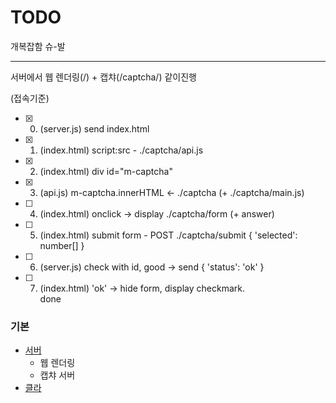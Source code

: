 # TODO

개복잡함 슈-발

---

서버에서 웹 렌더링(/) + 캡챠(/captcha/) 같이진행


(접속기준)   
 - [X] 0. (server.js)  send index.html
 - [X] 1. (index.html) script:src - ./captcha/api.js
 - [X] 2. (index.html) div id="m-captcha"
 - [X] 3. (api.js)     m-captcha.innerHTML <- ./captcha (+ ./captcha/main.js)
 - [ ] 4. (index.html) onclick -> display ./captcha/form (+ answer)
 - [ ] 5. (index.html) submit form  - POST ./captcha/submit  { 'selected': number[] }
 - [ ] 6. (server.js)  check with id, good -> send { 'status': 'ok' }
 - [ ] 7. (index.html) 'ok' -> hide form, display checkmark.   
done


### 기본
 - [서버](server.js)
    - 웹 렌더링
    - 캡챠 서버
 - [클라](static/)



